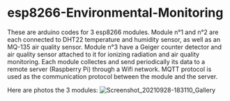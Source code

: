 # esp8266-Environmental-Monitoring
These are arduino codes for 3 esp8266 modules. Module n°1 and n°2 are each connected to DHT22 temperature and humidity sensor, as well as an MQ-135 air quality sensor. Module n°3 have a Geiger counter detector and air quality sensor attached to it for ionizing radiation and air quality monitoring. 
Each module collectes and send periodically its data to a remote server (Raspberry Pi) through a Wifi network. MQTT protocol is used as the communication protocol between the module and the server.

Here are photos the 3 modules:
![Screenshot_20210928-183110_Gallery](https://user-images.githubusercontent.com/23704606/147923003-289a969f-ff5f-40e1-830e-e65fab18e129.jpg)


